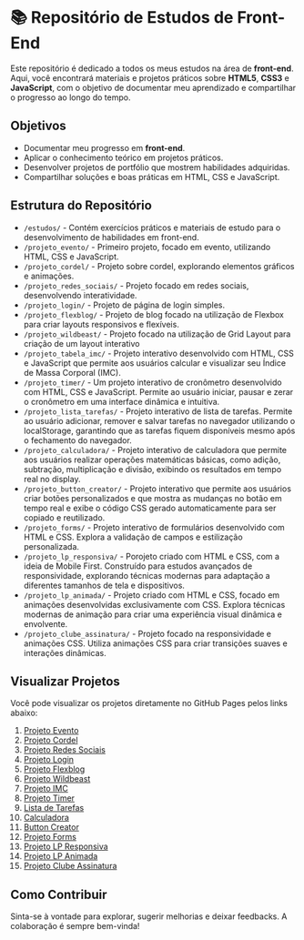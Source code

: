 # 📚 Repositório de Estudos de Front-End

Este repositório é dedicado a todos os meus estudos na área de **front-end**. Aqui, você encontrará materiais e projetos práticos sobre **HTML5**, **CSS3** e **JavaScript**, com o objetivo de documentar meu aprendizado e compartilhar o progresso ao longo do tempo.


## Objetivos

- Documentar meu progresso em **front-end**.
- Aplicar o conhecimento teórico em projetos práticos.
- Desenvolver projetos de portfólio que mostrem habilidades adquiridas.
- Compartilhar soluções e boas práticas em HTML, CSS e JavaScript.

## Estrutura do Repositório

- `/estudos/` - Contém exercícios práticos e materiais de estudo para o desenvolvimento de habilidades em front-end.
- `/projeto_evento/` - Primeiro projeto, focado em evento, utilizando HTML, CSS e JavaScript.
- `/projeto_cordel/` - Projeto sobre cordel, explorando elementos gráficos e animações.
- `/projeto_redes_sociais/` - Projeto focado em redes sociais, desenvolvendo interatividade.
- `/projeto_login/` - Projeto de página de login simples.
- `/projeto_flexblog/` - Projeto de blog focado na utilização de Flexbox para criar layouts responsivos e flexíveis.
- `/projeto_wildbeast/` - Projeto focado na utilização de Grid Layout para criação de um layout interativo
- `/projeto_tabela_imc/` -  Projeto interativo desenvolvido com HTML, CSS e JavaScript que permite aos usuários calcular e visualizar seu Índice de Massa Corporal (IMC).
- `/projeto_timer/` - Um projeto interativo de cronômetro desenvolvido com HTML, CSS e JavaScript. Permite ao usuário iniciar, pausar e zerar o cronômetro em uma interface dinâmica e intuitiva.
- `/projeto_lista_tarefas/` - Projeto interativo de lista de tarefas. Permite ao usuário adicionar, remover e salvar tarefas no navegador utilizando o localStorage, garantindo que as tarefas fiquem disponíveis mesmo após o fechamento do navegador.
- `/projeto_calculadora/` - Projeto interativo de calculadora que permite aos usuários realizar operações matemáticas básicas, como adição, subtração, multiplicação e divisão, exibindo os resultados em tempo real no display.
- `/projeto_button_creator/` - Projeto interativo que permite aos usuários criar botões personalizados e que mostra as mudanças no botão em tempo real e exibe o código CSS gerado automaticamente para ser copiado e reutilizado.
- `/projeto_forms/` - Projeto interativo de formulários desenvolvido com HTML e CSS. Explora a validação de campos e estilização personalizada.
- `/projeto_lp_responsiva/` - Porojeto criado com HTML e CSS, com a ideia de Mobile First. Construído para estudos avançados de responsividade, explorando técnicas modernas para adaptação a diferentes tamanhos de tela e dispositivos.
- `/projeto_lp_animada/` - Projeto criado com HTML e CSS, focado em animações desenvolvidas exclusivamente com CSS. Explora técnicas modernas de animação para criar uma experiência visual dinâmica e envolvente.
- `/projeto_clube_assinatura/` - Projeto focado na responsividade e animações CSS. Utiliza animações CSS para criar transições suaves e interações dinâmicas.

## Visualizar Projetos

Você pode visualizar os projetos diretamente no GitHub Pages pelos links abaixo:

1. [Projeto Evento](https://lannavx.github.io/front_end_studies/projeto_evento)
2. [Projeto Cordel](https://lannavx.github.io/front_end_studies/projeto_cordel)
3. [Projeto Redes Sociais](https://lannavx.github.io/front_end_studies/projeto_redes_sociais)
4. [Projeto Login](https://lannavx.github.io/front_end_studies/projeto_login)
5. [Projeto Flexblog](https://lannavx.github.io/front_end_studies/projeto_flexblog)
6. [Projeto Wildbeast](https://lannavx.github.io/front_end_studies/projeto_wildbeast)
7. [Projeto IMC](https://lannavx.github.io/front_end_studies/projeto_tabela_imc)
8. [Projeto Timer](https://lannavx.github.io/front_end_studies/projeto_timer)
9. [Lista de Tarefas](https://lannavx.github.io/front_end_studies/projeto_lista_tarefas)
10. [Calculadora](https://lannavx.github.io/front_end_studies/projeto_calculadora)
11. [Button Creator](https://lannavx.github.io/front_end_studies/projeto_button_creator)
12. [Projeto Forms](https://lannavx.github.io/front_end_studies/projeto_forms)
13. [Projeto LP Responsiva](https://lannavx.github.io/front_end_studies/projeto_lp_responsiva)
14. [Projeto LP Animada](https://lannavx.github.io/front_end_studies/projeto_lp_animada)
15. [Projeto Clube Assinatura](https://lannavx.github.io/front_end_studies/projeto_clube_assinatura)

## Como Contribuir

Sinta-se à vontade para explorar, sugerir melhorias e deixar feedbacks. A colaboração é sempre bem-vinda!
